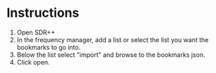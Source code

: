 # Instructions

1. Open SDR++
2. In the frequency manager, add a list or select the list you want the bookmarks to go into.
3. Below the list select "import" and browse to the bookmarks json.
4. Click open.